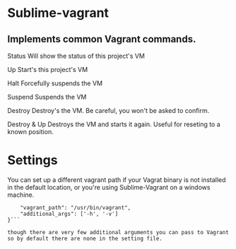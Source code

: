 # Sublime-vagrant

## Implements common Vagrant commands.

Status
    Will show the status of this project's VM

Up
    Start's this project's VM

Halt
    Forcefully suspends the VM

Suspend
    Suspends the VM

Destroy
    Destroy's the VM. Be careful, you won't be asked to confirm.

Destroy & Up
    Destroys the VM and starts it again. Useful for reseting to a known position.


# Settings

You can set up a different vagrant path if your Vagrat binary is not installed in the default location, or you're using Sublime-Vagrant on a windows machine.

```{
    "vagrant_path": "/usr/bin/vagrant",
    "additional_args": ['-h', '-v']
}```

though there are very few additional arguments you can pass to Vagrant so by default there are none in the setting file.

